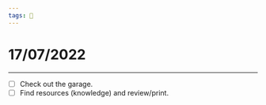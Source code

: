 ```yaml
---
tags: 📆
---
```


# 17/07/2022
---

- [ ] Check out the garage.
- [ ] Find resources (knowledge) and review/print.
